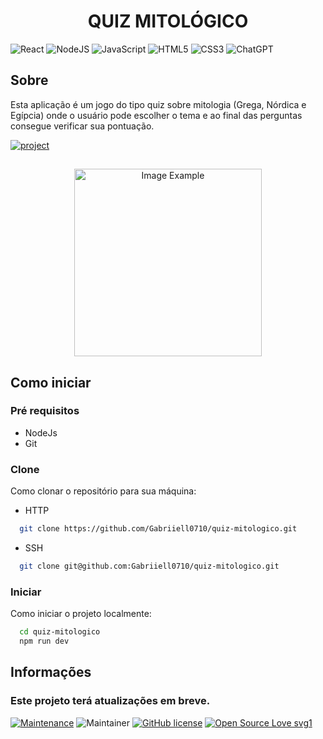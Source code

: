 [PROJECT__BADGE]: https://img.shields.io/badge/📱Confira_aqui-000?style=for-the-badge&logo=project
[PROJECT__URL]: https://quizmitologico.netlify.app/

<h1 align="center" style="font-weight: bold;">QUIZ MITOLÓGICO</h1>

![React](https://img.shields.io/badge/react-%2320232a.svg?style=for-the-badge&logo=react&logoColor=%2361DAFB)
![NodeJS](https://img.shields.io/badge/node.js-6DA55F?style=for-the-badge&logo=node.js&logoColor=white)
![JavaScript](https://img.shields.io/badge/javascript-%23323330.svg?style=for-the-badge&logo=javascript&logoColor=%23F7DF1E)
![HTML5](https://img.shields.io/badge/html5-%23E34F26.svg?style=for-the-badge&logo=html5&logoColor=white)
![CSS3](https://img.shields.io/badge/css3-%231572B6.svg?style=for-the-badge&logo=css3&logoColor=white)
![ChatGPT](https://img.shields.io/badge/chatGPT-74aa9c?style=for-the-badge&logo=openai&logoColor=white)

## Sobre

Esta aplicação é um jogo do tipo quiz sobre mitologia (Grega, Nórdica e Egípcia) onde o usuário pode escolher o tema e ao final das perguntas consegue verificar sua pontuação.

[![project][PROJECT__BADGE]][PROJECT__URL]

##

<p align="center">
    <img src="./src/assets/background_home.png" alt="Image Example" width="300px">
</p>


## Como iniciar
### Pré requisitos
- NodeJs
- Git

### Clone  
Como clonar o repositório para sua máquina:
- HTTP
```bash
  git clone https://github.com/Gabriiell0710/quiz-mitologico.git
```
- SSH
```bash
  git clone git@github.com:Gabriiell0710/quiz-mitologico.git
```
### Iniciar
Como iniciar o projeto localmente:
```bash
  cd quiz-mitologico
  npm run dev
```

## Informações
### Este projeto terá atualizações em breve.
[![Maintenance](https://img.shields.io/badge/Mantido%3F-sim-green.svg)](https://GitHub.com/Naereen/StrapDown.js/graphs/commit-activity)
![Maintainer](https://img.shields.io/badge/Responsável-Gabriiell0710-blue)
[![GitHub license](https://img.shields.io/github/license/Naereen/StrapDown.js.svg)](https://github.com/Naereen/StrapDown.js/blob/master/LICENSE)
[![Open Source Love svg1](https://badges.frapsoft.com/os/v1/open-source.svg?v=103)](https://github.com/ellerbrock/open-source-badges/)

